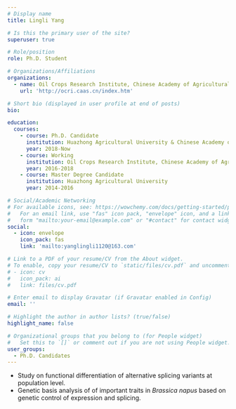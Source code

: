 ```yaml
---
# Display name
title: Lingli Yang

# Is this the primary user of the site?
superuser: true

# Role/position
role: Ph.D. Student

# Organizations/Affiliations
organizations:
  - name: Oil Crops Research Institute, Chinese Academy of Agricultural Sciences
    url: 'http://ocri.caas.cn/index.htm'

# Short bio (displayed in user profile at end of posts)
bio: 

education:
  courses:
    - course: Ph.D. Candidate
      institution: Huazhong Agricultural University & Chinese Academy of Agricultural Sciences
      year: 2018-Now 
    - course: Working
      institution: Oil Crops Research Institute, Chinese Academy of Agricultural Sciences
      year: 2016-2018
    - course: Master Degree Candidate
      institution: Huazhong Agricultural University 
      year: 2014-2016

# Social/Academic Networking
# For available icons, see: https://wowchemy.com/docs/getting-started/page-builder/#icons
#   For an email link, use "fas" icon pack, "envelope" icon, and a link in the
#   form "mailto:your-email@example.com" or "#contact" for contact widget.
social:
  - icon: envelope
    icon_pack: fas
    link: 'mailto:yanglingli1120@163.com'

# Link to a PDF of your resume/CV from the About widget.
# To enable, copy your resume/CV to `static/files/cv.pdf` and uncomment the lines below.
# - icon: cv
#   icon_pack: ai
#   link: files/cv.pdf

# Enter email to display Gravatar (if Gravatar enabled in Config)
email: ''

# Highlight the author in author lists? (true/false)
highlight_name: false

# Organizational groups that you belong to (for People widget)
#   Set this to `[]` or comment out if you are not using People widget.
user_groups:
  - Ph.D. Candidates
---
```


- Study on functional differentiation of alternative splicing variants at population level. 
- Genetic basis analysis of of important traits in *Brassica napus* based on genetic control of expression and splicing.	
